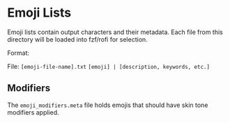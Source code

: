 # Emoji Lists

Emoji lists contain output characters and their metadata. Each file from this directory will be loaded into fzf/rofi for 
selection.

Format:

File: `[emoji-file-name].txt`
`[emoji] | [description, keywords, etc.]`

## Modifiers

The `emoji_modifiers.meta` file holds emojis that should have skin tone modifiers applied.
